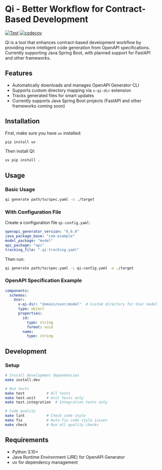 # Qi - Better Workflow for Contract-Based Development

[![Test](https://github.com/nicksenap/qi/actions/workflows/test.yml/badge.svg)](https://github.com/nicksenap/qi/actions/workflows/test.yml)
[![codecov](https://codecov.io/gh/nicksenap/qi/graph/badge.svg)](https://codecov.io/gh/nicksenap/qi)

Qi is a tool that enhances contract-based development workflow by providing more intelligent code generation from OpenAPI specifications. Currently supporting Java Spring Boot, with planned support for FastAPI and other frameworks.

## Features

- Automatically downloads and manages OpenAPI Generator CLI
- Supports custom directory mapping via `x-qi-dir` extension
- Tracks generated files for smart updates
- Currently supports Java Spring Boot projects (FastAPI and other frameworks coming soon)

## Installation

First, make sure you have `uv` installed:
```bash
pip install uv
```

Then install QI:
```bash
uv pip install .
```

## Usage

### Basic Usage

```bash
qi generate path/to/spec.yaml -o ./target
```

### With Configuration File

Create a configuration file `qi-config.yaml`:

```yaml
openapi_generator_version: "6.6.0"
java_package_base: "com.example"
model_package: "model"
api_package: "api"
tracking_file: ".qi-tracking.yaml"
```

Then run:

```bash
qi generate path/to/spec.yaml -c qi-config.yaml -o ./target
```

### OpenAPI Specification Example

```yaml
components:
  schemas:
    User:
      x-qi-dir: "domain/user/model"  # Custom directory for User model
      type: object
      properties:
        id:
          type: string
          format: uuid
        name:
          type: string
```

## Development

### Setup

```bash
# Install development dependencies
make install.dev

# Run tests
make test          # All tests
make test.unit     # Unit tests only
make test.integration  # Integration tests only

# Code quality
make lint          # Check code style
make fix           # Auto-fix code style issues
make check         # Run all quality checks
```

## Requirements

- Python 3.10+
- Java Runtime Environment (JRE) for OpenAPI Generator
- uv for dependency management

